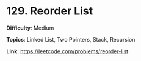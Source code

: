 # 129. Reorder List

**Difficulty**: Medium

**Topics**: Linked List, Two Pointers, Stack, Recursion

**Link**: https://leetcode.com/problems/reorder-list
